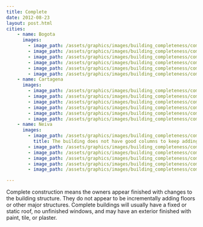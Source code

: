 ```yaml
---
title: Complete
date: 2012-08-23
layout: post.html
cities:
    - name: Bogota
      images:
        - image_path: /assets/graphics/images/building_completeness/complete_bogota_01.jpg
        - image_path: /assets/graphics/images/building_completeness/complete_bogota_02.jpg
        - image_path: /assets/graphics/images/building_completeness/complete_bogota_03.jpg
        - image_path: /assets/graphics/images/building_completeness/complete_bogota_04.jpg
        - image_path: /assets/graphics/images/building_completeness/complete_bogota_05.jpg
        - image_path: /assets/graphics/images/building_completeness/complete_bogota_06.jpg
    - name: Cartagena
      images:
        - image_path: /assets/graphics/images/building_completeness/complete_cartagena_01.png
        - image_path: /assets/graphics/images/building_completeness/complete_cartagena_02.png
        - image_path: /assets/graphics/images/building_completeness/complete_cartagena_03.png
        - image_path: /assets/graphics/images/building_completeness/complete_cartagena_04.png
        - image_path: /assets/graphics/images/building_completeness/complete_cartagena_05.png
        - image_path: /assets/graphics/images/building_completeness/complete_cartagena_06.png
    - name: Neiva
      images:
        - image_path: /assets/graphics/images/building_completeness/complete_neiva_01.png
          title: The building does not have good columns to keep adding more floors.
        - image_path: /assets/graphics/images/building_completeness/complete_neiva_02.png
        - image_path: /assets/graphics/images/building_completeness/complete_neiva_03.png
        - image_path: /assets/graphics/images/building_completeness/complete_neiva_04.png
        - image_path: /assets/graphics/images/building_completeness/complete_neiva_05.png
        - image_path: /assets/graphics/images/building_completeness/complete_neiva_06.png

---
```


Complete construction means the owners appear finished with changes to the building structure. They do not appear to be incrementally adding floors or other major structures. Complete buildings will usually have a fixed or static roof, no unfinished windows, and may have an exterior finished with paint, tile, or plaster.